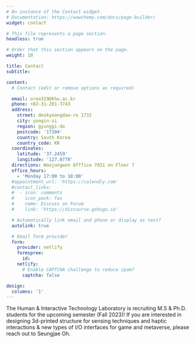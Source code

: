 ```yaml
---
# An instance of the Contact widget.
# Documentation: https://wowchemy.com/docs/page-builder/
widget: contact

# This file represents a page section.
headless: true

# Order that this section appears on the page.
weight: 10

title: Contact
subtitle:

content:
  # Contact (edit or remove options as required)

  email: oreo329@khu.ac.kr
  phone: +82-31-201-3743
  address:
    street: deokyeongdae-ro 1732
    city: yongin-si
    region: gyunggi-do
    postcode: '17104'
    country: South Korea
    country_code: KR
  coordinates:
    latitude: '37.2459'
    longitude: '127.0770'
  directions: Woojungwon Offfice 7031 on Floor 7
  office_hours:
    - 'Monday 17:00 to 18:00'
  #appointment_url: 'https://calendly.com'
  #contact_links:
  #  - icon: comments
  #    icon_pack: fas
  #    name: Discuss on Forum
  #    link: 'https://discourse.gohugo.io'

  # Automatically link email and phone or display as text?
  autolink: true

  # Email form provider
  form:
    provider: netlify
    formspree:
      id:
    netlify:
      # Enable CAPTCHA challenge to reduce spam?
      captcha: false

design:
  columns: '1'
---
```


The Human & Interactive Technology Laboratory is recruiting M.S & Ph.D. students for the upcoming semester (Fall 2023)! 
If you are interested in designing 3d-printed structure for sensing techniques and haptic interactions & new types of I/O interfaces for game and metaverse, please reach out to Seungjae Oh. 
